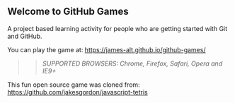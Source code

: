 ## Welcome to GitHub Games

A project based learning activity for people who are getting started with Git and GitHub.

You can play the game at: https://james-alt.github.io/github-games/

>> _*SUPPORTED BROWSERS*: Chrome, Firefox, Safari, Opera and IE9+_

This fun open source game was cloned from: https://github.com/jakesgordon/javascript-tetris
